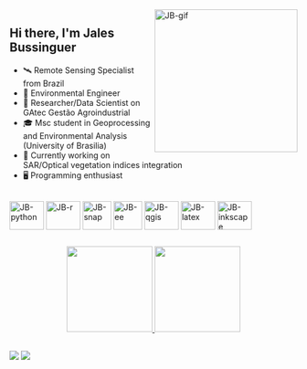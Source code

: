 <div>
  <img align="right" alt="JB-gif" height="250" width="250" src="https://c.tenor.com/eFWg68USeZgAAAAd/computer-hacker-fallout.gif">
</div>

## Hi there, I'm Jales Bussinguer 

- 🛰️ Remote Sensing Specialist from Brazil
- 🌳 Environmental Engineer
- 🥼 Researcher/Data Scientist on GAtec Gestão Agroindustrial
- 🎓 Msc student in Geoprocessing and Environmental Analysis (University of Brasilia)
- 📡 Currently working on SAR/Optical vegetation indices integration
- 🖥️ Programming enthusiast

<div style="display: inline_block"><br>
  <img align="center" alt="JB-python" height="50" width="60" src="https://cdn.jsdelivr.net/gh/devicons/devicon/icons/python/python-original.svg">        
  <img align="center" alt="JB-r" height="50" width="60" src="https://cdn.jsdelivr.net/gh/devicons/devicon/icons/r/r-original.svg">
  <img align="center" alt="JB-snap" height="50" width="50" src="https://eo4society.esa.int/wp-content/uploads/2018/11/SNAP_icon-400x400.jpg">
  <img align="center" alt="JB-ee" height="50" width="50" src="[https://earthengine.google.com/static/images/earth-engine-logo.png](https://cdn.icon-icons.com/icons2/1508/PNG/512/googleearth-engine_104576.png)">
  <img align="center" alt="JB-qgis" height="50" width="60" src="https://upload.wikimedia.org/wikipedia/commons/9/91/QGIS_logo_new.svg">
  <img align="center" alt="JB-latex" height="50" width="60" src="https://cdn.jsdelivr.net/gh/devicons/devicon/icons/latex/latex-original.svg">
  <img align="center" alt="JB-inkscape" height="50" width="60" src="https://cdn.jsdelivr.net/gh/devicons/devicon/icons/inkscape/inkscape-plain.svg">
  
</div>

##

<div align="center">
  <a href="https://github.com/jalesbussinguer">
  <img height="150em" src="https://github-readme-stats.vercel.app/api?username=jalesbussinguer&show_icons=true&theme=dark&include_all_commits=true&count_private=true"/>
  <img height="150em" src="https://github-readme-stats.vercel.app/api/top-langs/?username=jalesbussinguer&layout=compact&langs_count=7&theme=dark"/>
</div>

##

<div>
  <a href="https://www.linkedin.com/in/jalesbussinguer/" target="_blank"><img src="https://img.shields.io/badge/-LinkedIn-%230077B5?style=for-the-badge&logo=linkedin&logoColor=white" target="_blank"></a> 
  <a href = "mailto:jalesbussinguer@gmail.com"><img src="https://img.shields.io/badge/Gmail-D14836?style=for-the-badge&logo=gmail&logoColor=white" target="_blank"></a>
</div>
